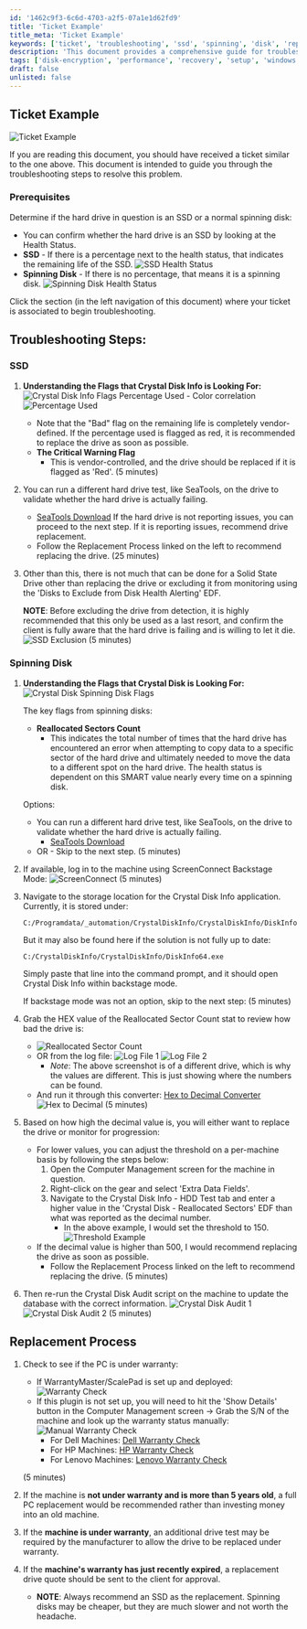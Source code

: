 ```yaml
---
id: '1462c9f3-6c6d-4703-a2f5-07a1e1d62fd9'
title: 'Ticket Example'
title_meta: 'Ticket Example'
keywords: ['ticket', 'troubleshooting', 'ssd', 'spinning', 'disk', 'replacement']
description: 'This document provides a comprehensive guide for troubleshooting hard drive issues, including steps for identifying SSD and spinning disk drives, understanding health status indicators, and recommending replacement processes. It includes visual aids and links to additional resources for further assistance.'
tags: ['disk-encryption', 'performance', 'recovery', 'setup', 'windows']
draft: false
unlisted: false
---
```


## Ticket Example

![Ticket Example](../../../static/img/Crystal-Disk-Info---Ticket-Troubleshooting-Guide/image_1.png)

If you are reading this document, you should have received a ticket similar to the one above. This document is intended to guide you through the troubleshooting steps to resolve this problem.

### Prerequisites

Determine if the hard drive in question is an SSD or a normal spinning disk:

- You can confirm whether the hard drive is an SSD by looking at the Health Status.
- **SSD** - If there is a percentage next to the health status, that indicates the remaining life of the SSD.
  ![SSD Health Status](../../../static/img/Crystal-Disk-Info---Ticket-Troubleshooting-Guide/image_2.png)
- **Spinning Disk** - If there is no percentage, that means it is a spinning disk.
  ![Spinning Disk Health Status](../../../static/img/Crystal-Disk-Info---Ticket-Troubleshooting-Guide/image_3.png)

Click the section (in the left navigation of this document) where your ticket is associated to begin troubleshooting.

## Troubleshooting Steps:

### SSD

1. **Understanding the Flags that Crystal Disk Info is Looking For:**
   ![Crystal Disk Info Flags](../../../static/img/Crystal-Disk-Info---Ticket-Troubleshooting-Guide/image_4.png)
   Percentage Used - Color correlation
   ![Percentage Used](../../../static/img/Crystal-Disk-Info---Ticket-Troubleshooting-Guide/image_5.png)
   - Note that the "Bad" flag on the remaining life is completely vendor-defined. If the percentage used is flagged as red, it is recommended to replace the drive as soon as possible.
   - **The Critical Warning Flag**
     - This is vendor-controlled, and the drive should be replaced if it is flagged as 'Red'.
   (5 minutes)

2. You can run a different hard drive test, like SeaTools, on the drive to validate whether the hard drive is actually failing.
   - [SeaTools Download](https://www.seagate.com/support/downloads/seatools/)
   If the hard drive is not reporting issues, you can proceed to the next step. If it is reporting issues, recommend drive replacement.
   - Follow the Replacement Process linked on the left to recommend replacing the drive.
   (25 minutes)

3. Other than this, there is not much that can be done for a Solid State Drive other than replacing the drive or excluding it from monitoring using the 'Disks to Exclude from Disk Health Alerting' EDF.

   **NOTE**: Before excluding the drive from detection, it is highly recommended that this only be used as a last resort, and confirm the client is fully aware that the hard drive is failing and is willing to let it die.
   ![SSD Exclusion](../../../static/img/Crystal-Disk-Info---Ticket-Troubleshooting-Guide/image_6.png)
   (5 minutes)

### Spinning Disk

1. **Understanding the Flags that Crystal Disk is Looking For:**
   ![Crystal Disk Spinning Disk Flags](../../../static/img/Crystal-Disk-Info---Ticket-Troubleshooting-Guide/image_7.png)

   The key flags from spinning disks:
   - **Reallocated Sectors Count**
     - This indicates the total number of times that the hard drive has encountered an error when attempting to copy data to a specific sector of the hard drive and ultimately needed to move the data to a different spot on the hard drive. The health status is dependent on this SMART value nearly every time on a spinning disk.

   Options:
   - You can run a different hard drive test, like SeaTools, on the drive to validate whether the hard drive is actually failing.
     - [SeaTools Download](https://www.seagate.com/support/downloads/seatools/)
   - OR - Skip to the next step.
   (5 minutes)

2. If available, log in to the machine using ScreenConnect Backstage Mode:
   ![ScreenConnect](../../../static/img/Crystal-Disk-Info---Ticket-Troubleshooting-Guide/image_8.png)
   (5 minutes)

3. Navigate to the storage location for the Crystal Disk Info application. Currently, it is stored under:
   ```
   C:/Programdata/_automation/CrystalDiskInfo/CrystalDiskInfo/DiskInfo64.exe
   ```
   But it may also be found here if the solution is not fully up to date:
   ```
   C:/CrystalDiskInfo/CrystalDiskInfo/DiskInfo64.exe
   ```
   Simply paste that line into the command prompt, and it should open Crystal Disk Info within backstage mode.

   If backstage mode was not an option, skip to the next step:
   (5 minutes)

4. Grab the HEX value of the Reallocated Sector Count stat to review how bad the drive is:
   - ![Reallocated Sector Count](../../../static/img/Crystal-Disk-Info---Ticket-Troubleshooting-Guide/image_9.png)
   - OR from the log file:
     ![Log File 1](../../../static/img/Crystal-Disk-Info---Ticket-Troubleshooting-Guide/image_10.png)
     ![Log File 2](../../../static/img/Crystal-Disk-Info---Ticket-Troubleshooting-Guide/image_11.png)
       - *Note*: The above screenshot is of a different drive, which is why the values are different. This is just showing where the numbers can be found.
   - And run it through this converter: [Hex to Decimal Converter](https://www.rapidtables.com/convert/number/hex-to-decimal.html)
     ![Hex to Decimal](../../../static/img/Crystal-Disk-Info---Ticket-Troubleshooting-Guide/image_12.png)
   (5 minutes)

5. Based on how high the decimal value is, you will either want to replace the drive or monitor for progression:
   - For lower values, you can adjust the threshold on a per-machine basis by following the steps below:
     1. Open the Computer Management screen for the machine in question.
     2. Right-click on the gear and select 'Extra Data Fields'.
     3. Navigate to the Crystal Disk Info - HDD Test tab and enter a higher value in the 'Crystal Disk - Reallocated Sectors' EDF than what was reported as the decimal number.
        - In the above example, I would set the threshold to 150.
        ![Threshold Example](../../../static/img/Crystal-Disk-Info---Ticket-Troubleshooting-Guide/image_6.png)
   - If the decimal value is higher than 500, I would recommend replacing the drive as soon as possible.
     - Follow the Replacement Process linked on the left to recommend replacing the drive.
   (5 minutes)

6. Then re-run the Crystal Disk Audit script on the machine to update the database with the correct information.
   ![Crystal Disk Audit 1](../../../static/img/Crystal-Disk-Info---Ticket-Troubleshooting-Guide/image_13.png)
   ![Crystal Disk Audit 2](../../../static/img/Crystal-Disk-Info---Ticket-Troubleshooting-Guide/image_14.png)
   (5 minutes)

## Replacement Process

1. Check to see if the PC is under warranty:
   - If WarrantyMaster/ScalePad is set up and deployed:
   ![Warranty Check](../../../static/img/Crystal-Disk-Info---Ticket-Troubleshooting-Guide/image_15.png)
   - If this plugin is not set up, you will need to hit the 'Show Details' button in the Computer Management screen → Grab the S/N of the machine and look up the warranty status manually:
   ![Manual Warranty Check](../../../static/img/Crystal-Disk-Info---Ticket-Troubleshooting-Guide/image_16.png)
     - For Dell Machines: [Dell Warranty Check](https://www.dell.com/support/contractservices/en-us)
     - For HP Machines: [HP Warranty Check](https://support.hp.com/us-en/check-warranty)
     - For Lenovo Machines: [Lenovo Warranty Check](https://pcsupport.lenovo.com/us/en/warranty-lookup#/)

   (5 minutes)

2. If the machine is **not under warranty and is more than 5 years old**, a full PC replacement would be recommended rather than investing money into an old machine.

3. If the **machine is under warranty**, an additional drive test may be required by the manufacturer to allow the drive to be replaced under warranty.

4. If the **machine's warranty has just recently expired**, a replacement drive quote should be sent to the client for approval.
   - **NOTE**: Always recommend an SSD as the replacement. Spinning disks may be cheaper, but they are much slower and not worth the headache.

